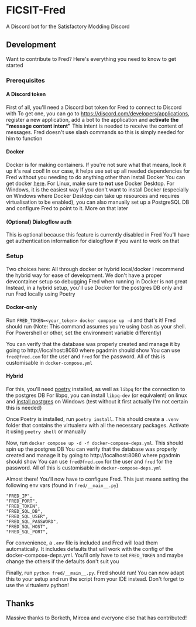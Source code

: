 # FICSIT-Fred
A Discord bot for the Satisfactory Modding Discord

## Development
Want to contribute to Fred? Here's everything you need to know to get started

### Prerequisites

#### A Discord token
First of all, you'll need a Discord bot token for Fred to connect to Discord with
To get one, you can go to https://discord.com/developers/applications, register a new application, add a bot to the application and **activate the "message content intent"**
This intent is needed to receive the content of messages.  Fred doesn't use slash commands so this is simply needed for him to function

#### Docker
Docker is for making containers. If you're not sure what that means, look it up it's real cool! In our case, it helps use set up all needed dependencies for Fred without you needing to do anything other than install Docker
You can get docker [here](https://docs.docker.com/engine/install/). For Linux, make sure to **not** use Docker Desktop. For Windows, it is the easiest way
If you don't want to install Docker (especially on Windows where Docker Desktop can take up resources and requires virtualisation to be enabled), you can also manually set up a PostgreSQL DB and configure Fred to point to it. More on that later

#### (Optional) Dialogflow auth
This is optional because this feature is currently disabled in Fred
You'll have get authentication information for dialogflow if you want to work on that

### Setup
Two choices here: All through docker or hybrid local/docker
I recommend the hybrid way for ease of development. We don't have a proper devcontainer setup so debugging Fred when running in Docker is not great
Instead, in a hybrid setup, you'll use Docker for the postgres DB only and run Fred locally using Poetry

#### Docker-only
Run `FRED_TOKEN=<your_token> docker compose up -d` and that's it! Fred should run
(Note: This command assumes you're using bash as your shell. For Powershell or other, set the environment variable differently)

You can verify that the database was properly created and manage it by going to http://localhost:8080 where pgadmin should show
You can use `fred@fred.com` for the user and `fred` for the password. All of this is customisable in `docker-compose.yml`

#### Hybrid
For this, you'll need [poetry](https://python-poetry.org/) installed, as well as `libpq` for the connection to the postgres DB
For libpq, you can install `libpq-dev` (or equivalent) on linux and [install postgres](https://www.postgresql.org/download/windows/) on Windows (test without it first actually I'm not certain this is needed)

Once Poetry is installed, run `poetry install`. This should create a `.venv` folder that contains the virtualenv with all the necessary packages. Activate it using `poetry shell` or manually

Now, run `docker compose up -d -f docker-compose-deps.yml`. This should spin up the postgres DB
You can verify that the database was properly created and manage it by going to http://localhost:8080 where pgadmin should show
You can use `fred@fred.com` for the user and `fred` for the password. All of this is customisable in `docker-compose-deps.yml`

Almost there! You'll now have to configure Fred. This just means setting the following env vars (found in `fred/__main__.py`)
```
"FRED_IP",
"FRED_PORT",
"FRED_TOKEN",
"FRED_SQL_DB",
"FRED_SQL_USER",
"FRED_SQL_PASSWORD",
"FRED_SQL_HOST",
"FRED_SQL_PORT",
```
For convenience, a `.env` file is included and Fred will load them automatically. It includes defaults that will work with the config of the docker-compose-deps.yml. You'll only have to set `FRED_TOKEN` and maybe change the others if the defaults don't suit you

Finally, run `python fred/__main__.py`. Fred should run! You can now adapt this to your setup and run the script from your IDE instead. Don't forget to use the virtualenv python!

## Thanks
Massive thanks to Borketh, Mircea and everyone else that has contributed!